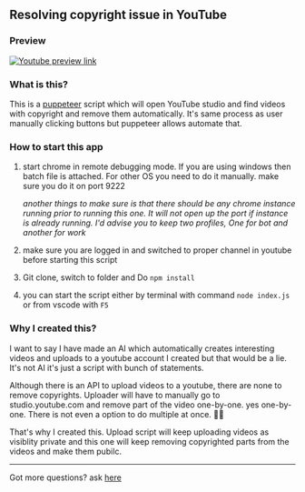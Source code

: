 ## Resolving copyright issue in YouTube

### Preview

[![Youtube preview link](https://user-images.githubusercontent.com/6497827/80703828-2201e880-8b01-11ea-89ad-925ff2d32cdb.png)](https://www.youtube.com/watch?v=7BBrMG7ch5M)

### What is this?

This is a [puppeteer](https://pptr.dev) script which will open YouTube studio and find videos with copyright and remove them automatically. It's same process as user manually clicking buttons but puppeteer allows automate that. 

### How to start this app

1. start chrome in remote debugging mode. If you are using windows then batch file is attached. For other OS you need to do it manually. make sure you do it on port 9222
   
    *another things to make sure is that there should be any chrome instance running prior to running this one. It will not open up the port if instance is already running. I'd advise you to keep two profiles, One for bot and another for work*

1. make sure you are logged in and switched to proper channel in youtube before starting this script
1. Git clone, switch to folder and Do `npm install`
1. you can start the script either by terminal with command `node index.js` or from vscode with `F5`

### Why I created this?

I want to say I have made an AI which automatically creates interesting videos and uploads to a youtube account I created but that would be a lie. It's not AI it's just a script with bunch of statements. 

Although there is an API to upload videos to a youtube, there are none to remove copyrights. Uploader will have to manually go to studio.youtube.com and remove part of the video one-by-one. yes one-by-one. There is not even a option to do multiple at once. 🤷‍♂️

That's why I created this. Upload script will keep uploading videos as visiblity private and this one will keep removing copyrighted parts from the videos and make them pubilc. 

---

Got more questions? ask [here](https://github.com/vasani-arpit/Youtube-remove-copyright/issues/new)
